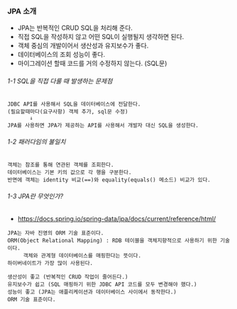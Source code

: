 ### JPA 소개
* JPA는 반복적인 CRUD SQL을 처리해 준다.
* 직접 SQL을 작성하지 않고 어떤 SQL이 실행될지 생각하면 된다.
* 객체 중심의 개발이어서 생산성과 유지보수가 좋다.
* 데이터베이스의 조회 성능이 좋다.
* 마이그레이션 할때 코드를 거의 수정하지 않는다. (SQL문)
###### 1-1 SQL을 직접 다룰 때 발생하는 문제점
~~~
JDBC API를 사용해서 SQL을 데이터베이스에 전달한다.
(필요할때마다(요구사항) 객체 추가, sql문 수정)
       ↓
JPA를 사용하면 JPA가 제공하는 API를 사용해서 개발자 대신 SQL을 생성한다.
~~~
###### 1-2 패러다임의 불일치
~~~
객체는 참조를 통해 연관된 객체를 조회한다.
데이터베이스는 기본 키의 값으로 각 행을 구분한다.
반면에 객체는 identity 비교(==)와 equality(equals() 메소드) 비교가 있다.
~~~
###### 1-3 JPA란 무엇인가?
* https://docs.spring.io/spring-data/jpa/docs/current/reference/html/
~~~
JPA는 자바 진영의 ORM 기술 표준이다.
ORM(Object Relational Mapping) : RDB 테이블을 객체지향적으로 사용하기 위한 기술이다.
     객체와 관계형 데이터베이스를 매핑한다는 뜻이다.
하이버네이트가 가장 많이 사용된다.

생산성이 좋고 (반복적인 CRUD 작업이 줄어든다.)
유지보수가 쉽고 (SQL 매핑하기 위한 JDBC API 코드를 모두 변경해야 했다.)
성능이 좋고 (JPA는 애플리케이션과 데이터베이스 사이에서 동작한다.)
ORM 기술 표준이다.
~~~
